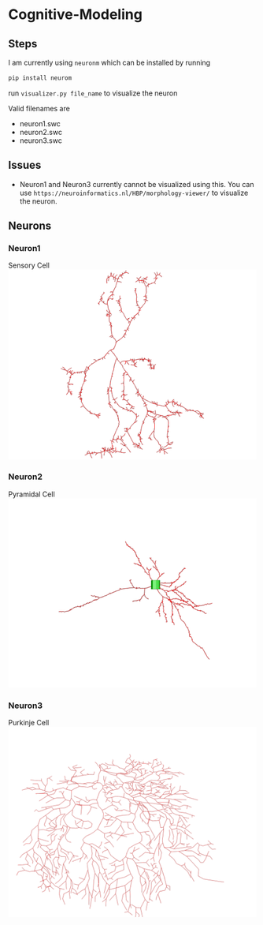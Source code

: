 # Cognitive-Modeling

## Steps 

I am currently using `neuronm` which can be installed by running 
```bash
pip install neurom
```

run `visualizer.py file_name` to visualize the neuron 

Valid filenames are 

- neuron1.swc
- neuron2.swc
- neuron3.swc


## Issues

- Neuron1 and Neuron3 currently cannot be visualized using this.
You can use `https://neuroinformatics.nl/HBP/morphology-viewer/` to visualize the neuron. 

## Neurons 

###  Neuron1

Sensory Cell
<img src="./images/png/neuron1.png">

### Neuron2

Pyramidal Cell
<img src="./images/png/neuron2.png">


### Neuron3

Purkinje Cell
<img src="./images/png/neuron3.png">


